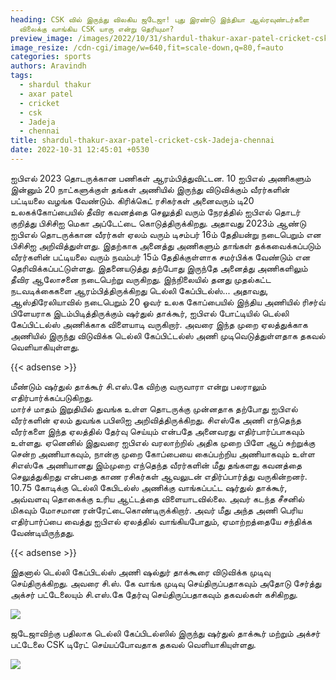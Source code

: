 ```yaml
---
heading: CSK வில் இருந்து விலகிய ஜடேஜா! புது இரண்டு இந்தியா ஆல்ரவுண்டர்களை
  விலைக்கு வாங்கிய CSK யாரு என்று தெரியுமா?
preview_image: /images/2022/10/31/shardul-thakur-axar-patel-cricket-csk-jadeja-chennai.jpeg
image_resize: /cdn-cgi/image/w=640,fit=scale-down,q=80,f=auto
categories: sports
authors: Aravindh
tags:
  - shardul thakur
  - axar patel
  - cricket
  - csk
  - Jadeja
  - chennai
title: shardul-thakur-axar-patel-cricket-csk-Jadeja-chennai
date: 2022-10-31 12:45:01 +0530
---
```

ஐபிஎல் 2023 தொடருக்கான பணிகள் ஆரம்பித்துவிட்டன. 10 ஐபிஎல் அணிகளும் இன்னும் 20 நாட்களுக்குள் தங்கள் அணியில் இருந்து விடுவிக்கும் வீரர்களின் பட்டியலை வழங்க வேண்டும்.
கிரிக்கெட் ரசிகர்கள் அனைவரும் டி20 உலகக்கோப்பையில் தீவிர கவனத்தை செலுத்தி வரும் நேரத்தில் ஐபிஎல் தொடர் குறித்து பிசிசிஐ மெகா அப்டேட்டை கொடுத்திருக்கிறது. அதாவது 2023ம் ஆண்டு ஐபிஎல் தொடருக்கான வீரர்கள் ஏலம் வரும் டிசம்பர் 16ம் தேதியன்று நடைபெறும் என பிசிசிஐ அறிவித்துள்ளது. இதற்காக அனைத்து அணிகளும் தாங்கள் தக்கவைக்கப்படும் வீரர்களின் பட்டியலை வரும் நவம்பர் 15ம் தேதிக்குள்ளாக சமர்பிக்க வேண்டும் என தெரிவிக்கப்பட்டுள்ளது. இதனையடுத்து தற்போது இருந்தே அனைத்து அணிகளிலும் தீவிர ஆலோசனை நடைபெற்று வருகிறது.
இந்நிலையில் தனது முதல்கட்ட நடவடிக்கைகளை ஆரம்பித்திருக்கிறது டெல்லி கேப்பிடல்ஸ்... அதாவது, ஆஸ்திரேலியாவில் நடைபெறும் 20 ஓவர் உலக கோப்பையில் இந்திய அணியில் ரிசர்வ் பிளேயராக இடம்பிடித்திருக்கும் ஷர்துல் தாக்கூர், ஐபிஎல் போட்டியில் டெல்லி கேப்பிட்டல்ஸ் அணிக்காக விளையாடி வருகிறார். அவரை இந்த முறை ஏலத்துக்காக அணியில் இருந்து விடுவிக்க டெல்லி கேப்பிட்டல்ஸ் அணி முடிவெடுத்துள்ளதாக தகவல் வெளியாகியுள்ளது.

{{< adsense >}}


மீண்டும் ஷர்துல் தாக்கூர் சி.எஸ்.கே விற்கு வருவாரா என்று பலராலும் எதிர்பார்க்கப்படுகிறது.\
மார்ச் மாதம் இறுதியில் துவங்க உள்ள தொடருக்கு முன்னதாக தற்போது ஐபிஎல் வீரர்களின் ஏலம் துவங்க பபிஸிஐ அறிவித்திருக்கிறது.‌ சிஎஸ்கே அணி எந்தெந்த வீரர்களை இந்த ஏலத்தில் தேர்வு செய்யும் என்பதே அனைவரது எதிர்பார்ப்பாகவும் உள்ளது.
ஏனெனில் இதுவரை ஐபிஎல் வரலாற்றில் அதிக முறை பிளே ஆப் சுற்றுக்கு சென்ற அணியாகவும், நான்கு முறை கோப்பையை கைப்பற்றிய அணியாகவும் உள்ள சிஎஸ்கே அணியானது இம்முறை எந்தெந்த வீரர்களின் மீது தங்களது கவனத்தை செலுத்துகிறது என்பதை காண ரசிகர்கள் ஆவலுடன் எதிர்ப்பார்த்து வருகின்றனர்.
10.75 கோடிக்கு டெல்லி கேபிடல்ஸ் அணிக்கு வாங்கப்பட்ட ஷர்துல் தாக்கூர், அவ்வளவு தொகைக்கு உரிய ஆட்டத்தை விளையாடவில்லை. அவர் கடந்த சீசனில் மிகவும் மோசமான ரன்ரேட்டைகொண்டிருக்கிறார். அவர் மீது அந்த அணி பெரிய எதிர்பார்ப்பை வைத்து ஐபிஎல் ஏலத்தில் வாங்கியபோதும், ஏமாற்றத்தையே சந்திக்க வேண்டியிருந்தது.

{{< adsense >}}


இதனால் டெல்லி கேப்பிடல்ஸ் அணி ஷல்துர் தாக்கூரை விடுவிக்க முடிவு செய்திருக்கிறது. அவரை சி.ஸ். கே வாங்க முடிவு செய்திருப்பதாகவும் அதோடு சேர்த்து அக்சர் பட்டேலையும் சி.எஸ்.கே தேர்வு செய்திருப்பதாகவும் தகவல்கள் கசிகிறது.

![](/images/2022/10/31/shardul-thakur-axar-patel.jpeg)

ஜடேஜாவிற்கு பதிலாக டெல்லி கேப்பிடல்ஸில் இருந்து ஷர்துல் தாக்கூர் மற்றும் அக்சர் பட்டேலை CSK டிரேட் செய்யப்போவதாக தகவல் வெளியாகியுள்ளது.

![](/images/2022/10/31/csk.jpeg)
